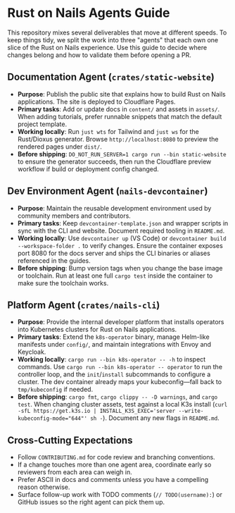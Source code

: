 # Rust on Nails Agents Guide

This repository mixes several deliverables that move at different speeds. To keep things tidy, we split the work into three "agents" that each own one slice of the Rust on Nails experience. Use this guide to decide where changes belong and how to validate them before opening a PR.

## Documentation Agent (`crates/static-website`)
- **Purpose**: Publish the public site that explains how to build Rust on Nails applications. The site is deployed to Cloudflare Pages.
- **Primary tasks**: Add or update docs in `content/` and assets in `assets/`. When adding tutorials, prefer runnable snippets that match the default project template.
- **Working locally**: Run `just wts` for Tailwind and `just ws` for the Rust/Dioxus generator. Browse `http://localhost:8080` to preview the rendered pages under `dist/`.
- **Before shipping**: `DO_NOT_RUN_SERVER=1 cargo run --bin static-website` to ensure the generator succeeds, then run the Cloudflare preview workflow if build or deployment config changed.

## Dev Environment Agent (`nails-devcontainer`)
- **Purpose**: Maintain the reusable development environment used by community members and contributors.
- **Primary tasks**: Keep `devcontainer-template.json` and wrapper scripts in sync with the CLI and website. Document required tooling in `README.md`.
- **Working locally**: Use `devcontainer up` (VS Code) or `devcontainer build --workspace-folder .` to verify changes. Ensure the container exposes port 8080 for the docs server and ships the CLI binaries or aliases referenced in the guides.
- **Before shipping**: Bump version tags when you change the base image or toolchain. Run at least one full `cargo test` inside the container to make sure the toolchain works.

## Platform Agent (`crates/nails-cli`)
- **Purpose**: Provide the internal developer platform that installs operators into Kubernetes clusters for Rust on Nails applications.
- **Primary tasks**: Extend the `k8s-operator` binary, manage Helm-like manifests under `config/`, and maintain integrations with Envoy and Keycloak.
- **Working locally**: `cargo run --bin k8s-operator -- -h` to inspect commands. Use `cargo run --bin k8s-operator -- operator` to run the controller loop, and the `init`/`install` subcommands to configure a cluster. The dev container already maps your kubeconfig—fall back to `tmp/kubeconfig` if needed.
- **Before shipping**: `cargo fmt`, `cargo clippy -- -D warnings`, and `cargo test`. When changing cluster assets, test against a local K3s install (`curl -sfL https://get.k3s.io | INSTALL_K3S_EXEC='server --write-kubeconfig-mode="644"' sh -`). Document any new flags in `README.md`.

## Cross-Cutting Expectations
- Follow `CONTRIBUTING.md` for code review and branching conventions.
- If a change touches more than one agent area, coordinate early so reviewers from each area can weigh in.
- Prefer ASCII in docs and comments unless you have a compelling reason otherwise.
- Surface follow-up work with TODO comments (`// TODO(username):`) or GitHub issues so the right agent can pick them up.
